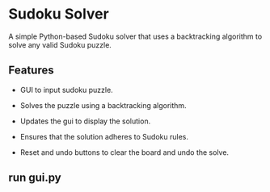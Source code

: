 # Sudoku Solver

A simple Python-based Sudoku solver that uses a backtracking algorithm to solve any valid Sudoku puzzle. 

## Features

- GUI to input sudoku puzzle.
- Solves the puzzle using a backtracking algorithm.
- Updates the gui to display the solution.
- Ensures that the solution adheres to Sudoku rules.

- Reset and undo buttons to clear the board and undo the solve.


## run gui.py
